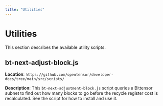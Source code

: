 ```yaml
---
title: "Utilities"
---
```


# Utilities

This section describes the available utility scripts. 

## bt-next-adjust-block.js

**Location**: `https://github.com/opentensor/developer-docs/tree/main/src/scripts/`

**Description**: This `bt-next-adjustment-block.js` script queries a Bittensor subnet to find out how many blocks to go before the recycle register cost is recalculated. See the script for how to install and use it. 